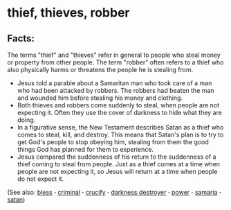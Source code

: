 # thief, thieves, robber #

## Facts: ##

The terms "thief" and "thieves" refer in general to people who steal money or property from other people. The term "robber" often refers to a thief who also physically harms or threatens the people he is stealing from.

* Jesus told a parable about a Samaritan man who took care of a man who had been attacked by robbers. The robbers had beaten the man and wounded him before stealing his money and clothing.
* Both thieves and robbers come suddenly to steal, when people are not expecting it. Often they use the cover of darkness to hide what they are doing.
* In a figurative sense, the New Testament describes Satan as a thief who comes to steal, kill, and destroy. This means that Satan's plan is to try to get God's people to stop obeying him, stealing from them the good things God has planned for them to experience.
* Jesus compared the suddenness of his return to the suddenness of a thief coming to steal from people. Just as a thief comes at a time when people are not expecting it, so Jesus will return at a time when people do not expect it.

(See also: [bless](../kt/bless.md) **·** [criminal](../other/criminal.md) **·** [crucify](../kt/crucify.md) **·** [darkness](../kt/darkness.md),[destroyer](../other/destroyer.md) **·** [power](../kt/power.md) **·** [samaria](../other/samaria.md) **·** [satan](../kt/satan.md))

